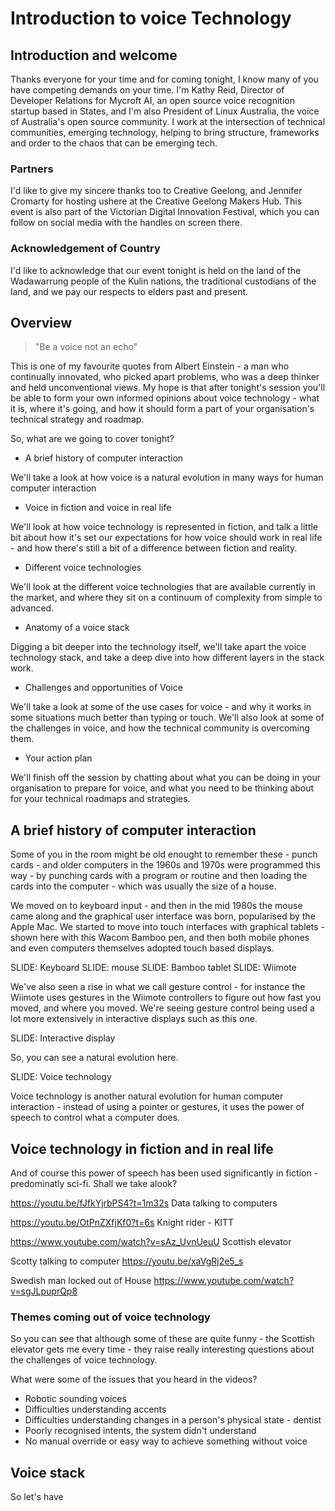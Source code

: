 # Introduction to voice Technology

## Introduction and welcome

Thanks everyone for your time and for coming tonight, I know many of you have competing demands on your time. I'm Kathy Reid, Director of Developer Relations for Mycroft AI, an open source voice recognition startup based in States, and I'm also President of Linux Australia, the voice of Australia's open source community. I work at the intersection of technical communities, emerging technology, helping to bring structure, frameworks and order to the chaos that can be emerging tech.

### Partners
I'd like to give my sincere thanks too to Creative Geelong, and Jennifer Cromarty for hosting ushere at the Creative Geelong Makers Hub. This event is also part of the Victorian Digital Innovation Festival, which you can follow on social media with the handles on screen there.

### Acknowledgement of Country
I'd like to acknowledge that our event tonight is held on the land of the Wadawarrung people of the Kulin nations, the traditional custodians of the land, and we pay our respects to elders past and present.

## Overview

>  "Be a voice not an echo"

This is one of my favourite quotes from Albert Einstein - a man who continually innovated, who picked apart problems, who was a deep thinker and held unconventional views. My hope is that after tonight's session you'll be able to form your own informed opinions about voice technology - what it is, where it's going, and how it should form a part of your organisation's technical strategy and roadmap.

So, what are we going to cover tonight?

* A brief history of computer interaction

We'll take a look at how voice is a natural evolution in many ways for human computer interaction

* Voice in fiction and voice in real life

We'll look at how voice technology is represented in fiction, and talk a little bit about how it's set our expectations for how voice should work in real life - and how there's still a bit of a difference between fiction and reality.

* Different voice technologies

We'll look at the different voice technologies that are available currently in the market, and where they sit on a continuum of complexity from simple to advanced.

* Anatomy of a voice stack

Digging a bit deeper into the technology itself, we'll take apart the voice technology stack, and take a deep dive into how different layers in the stack work.

* Challenges and opportunities of Voice

We'll take a look at some of the use cases for voice - and why it works in some situations much better than typing or touch. We'll also look at some of the challenges in voice, and how the technical community is overcoming them.

* Your action plan

We'll finish off the session by chatting about what you can be doing in your organisation to prepare for voice, and what you need to be thinking about for your technical roadmaps and strategies.

## A brief history of computer interaction

Some of you in the room might be old enought to remember these - punch cards - and older computers in the 1960s and 1970s were programmed this way - by punching cards with a program or routine and then loading the cards into the computer - which was usually the size of a house.

We moved on to keyboard input - and then in the mid 1980s the mouse came along and the graphical user interface was born, popularised by the Apple Mac. We started to move into touch interfaces with graphical tablets - shown here with this Wacom Bamboo pen, and then both mobile phones and even computers themselves adopted touch based displays.

SLIDE: Keyboard
SLIDE: mouse
SLIDE: Bamboo tablet
SLIDE: Wiimote

We've also seen a rise in what we call gesture control - for instance the Wiimote uses gestures in the Wiimote controllers to figure out how fast you moved, and where you moved.  We're seeing gesture control being used a lot more extensively in interactive displays such as this one.

SLIDE: Interactive display

So, you can see a natural evolution here.

SLIDE: Voice technology

Voice technology is another natural evolution for human computer interaction - instead of using a pointer or gestures, it uses the power of speech to control what a computer does.

## Voice technology in fiction and in real life

And of course this power of speech has been used significantly in fiction - predominatly sci-fi. Shall we take alook?

https://youtu.be/fJfkYjrbPS4?t=1m32s
Data talking to computers

https://youtu.be/OtPnZXfjKf0?t=6s
Knight rider - KITT

https://www.youtube.com/watch?v=sAz_UvnUeuU
Scottish elevator

Scotty talking to computer
https://youtu.be/xaVgRj2e5_s

Swedish man locked out of House
https://www.youtube.com/watch?v=sgJLpuprQp8

### Themes coming out of voice technology

So you can see that although some of these are quite funny - the Scottish elevator gets me every time - they raise really interesting questions about the challenges of voice technology.

What were some of the issues that you heard in the videos?

* Robotic sounding voices
* Difficulties understanding accents
* Difficulties understanding changes in a person's physical state - dentist
* Poorly recognised intents, the system didn't understand
* No manual override or easy way to achieve something without voice

## Voice stack

So let's have 
